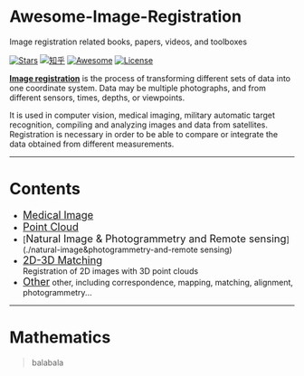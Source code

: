 # Awesome-Image-Registration

[//]:需要更新这里的说明，例如仓库介绍，点击目录进入相应专题等。

Image registration related books, papers, videos, and toolboxes 

[![Stars](https://img.shields.io/github/stars/youngfish42/image-registration-resources.svg?color=orange)](https://github.com/youngfish42/image-registration-resources/stargazers)
[![知乎](https://img.shields.io/badge/%E7%9F%A5%E4%B9%8E-%E5%9B%BE%E5%83%8F%E9%85%8D%E5%87%86%E6%8C%87%E5%8C%97-blue)](https://zhuanlan.zhihu.com/Image-Registration) 
[![Awesome](https://awesome.re/badge-flat.svg)](https://awesome.re)
[![License](https://img.shields.io/github/license/youngfish42/image-registration-resources.svg?color=green)](https://github.com/youngfish42/image-registration-resources/blob/master/LICENSE) 

[**Image registration**](https://en.wikipedia.org/wiki/Image_registration) is the process of transforming different sets of data into one coordinate system. Data may be multiple photographs, and from different sensors, times, depths, or viewpoints.

It is used in computer vision, medical imaging, military automatic target recognition, compiling and analyzing images and data from satellites. Registration is necessary in order to be able to compare or integrate the data obtained from different measurements. 

---
# Contents
- [<font size=4>Medical Image</font>](./medical-image) <br/>
- [<font size=4>Point Cloud</font>](./point-cloud) <br/>
- [<font size=4>Natural Image & Photogrammetry and Remote sensing</font>](./natural-image&photogrammetry-and-remote sensing) <br/>
- [<font size=4>2D-3D Matching</font>](./2D-3D-Matching) <br/>Registration of 2D images with 3D point clouds
- [<font size=4>Other</font>](./other)  other, including  correspondence, mapping, matching, alignment, photogrammetry...
---

# Mathematics
> balabala
